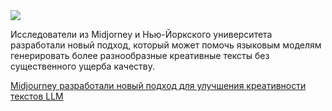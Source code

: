 <!--2025-03-29 14:58:21-->
<div class="yb">
  <div class="rss smaller1 habr"><img src="https://habrastorage.org/getpro/habr/upload_files/dac/71b/b1d/dac71bb1d0789a232504633b598f8603.jpg" /><p>Исследователи из Midjorney и Нью-Йоркского университета разработали новый подход, который может помочь языковым моделям генерировать более разнообразные креативные тексты без существенного ущерба качеству.  </p><p></p> <a... <br><a class="light" href="https://habr.com/ru/companies/bothub/news/895592/?utm_source=habrahabr&utm_medium=rss&utm_campaign=895592">Midjourney разработали новый подход для улучшения креативности текстов LLM</a></div>
</div>
